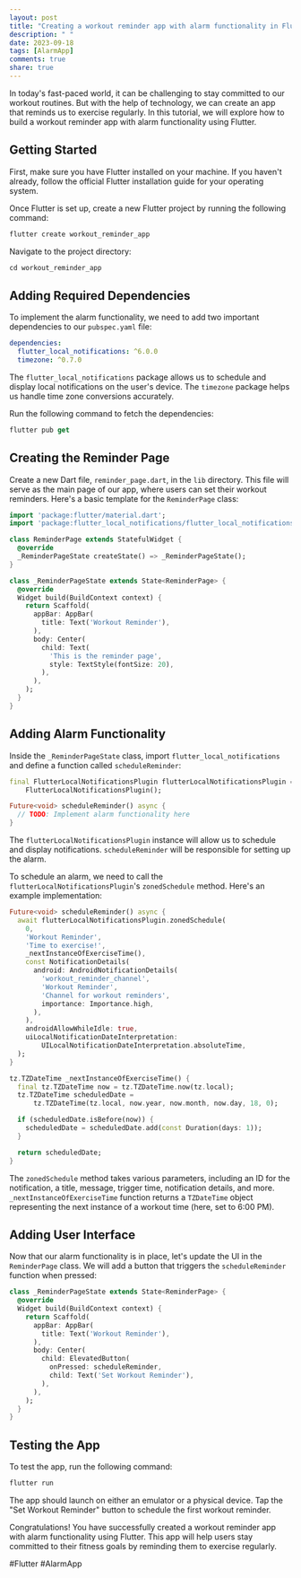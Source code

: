 ```yaml
---
layout: post
title: "Creating a workout reminder app with alarm functionality in Flutter"
description: " "
date: 2023-09-18
tags: [AlarmApp]
comments: true
share: true
---
```


In today's fast-paced world, it can be challenging to stay committed to our workout routines. But with the help of technology, we can create an app that reminds us to exercise regularly. In this tutorial, we will explore how to build a workout reminder app with alarm functionality using Flutter.

## Getting Started

First, make sure you have Flutter installed on your machine. If you haven't already, follow the official Flutter installation guide for your operating system.

Once Flutter is set up, create a new Flutter project by running the following command:

```dart
flutter create workout_reminder_app
```

Navigate to the project directory:

```dart
cd workout_reminder_app
```

## Adding Required Dependencies

To implement the alarm functionality, we need to add two important dependencies to our `pubspec.yaml` file:

```yaml
dependencies:
  flutter_local_notifications: ^6.0.0
  timezone: ^0.7.0
```

The `flutter_local_notifications` package allows us to schedule and display local notifications on the user's device. The `timezone` package helps us handle time zone conversions accurately.

Run the following command to fetch the dependencies:

```dart
flutter pub get
```

## Creating the Reminder Page

Create a new Dart file, `reminder_page.dart`, in the `lib` directory. This file will serve as the main page of our app, where users can set their workout reminders. Here's a basic template for the `ReminderPage` class:

```dart
import 'package:flutter/material.dart';
import 'package:flutter_local_notifications/flutter_local_notifications.dart';

class ReminderPage extends StatefulWidget {
  @override
  _ReminderPageState createState() => _ReminderPageState();
}

class _ReminderPageState extends State<ReminderPage> {
  @override
  Widget build(BuildContext context) {
    return Scaffold(
      appBar: AppBar(
        title: Text('Workout Reminder'),
      ),
      body: Center(
        child: Text(
          'This is the reminder page',
          style: TextStyle(fontSize: 20),
        ),
      ),
    );
  }
}
```

## Adding Alarm Functionality

Inside the `_ReminderPageState` class, import `flutter_local_notifications` and define a function called `scheduleReminder`:

```dart
final FlutterLocalNotificationsPlugin flutterLocalNotificationsPlugin =
    FlutterLocalNotificationsPlugin();

Future<void> scheduleReminder() async {
  // TODO: Implement alarm functionality here
}
```

The `flutterLocalNotificationsPlugin` instance will allow us to schedule and display notifications. `scheduleReminder` will be responsible for setting up the alarm.

To schedule an alarm, we need to call the `flutterLocalNotificationsPlugin`'s `zonedSchedule` method. Here's an example implementation:

```dart
Future<void> scheduleReminder() async {
  await flutterLocalNotificationsPlugin.zonedSchedule(
    0,
    'Workout Reminder',
    'Time to exercise!',
    _nextInstanceOfExerciseTime(),
    const NotificationDetails(
      android: AndroidNotificationDetails(
        'workout_reminder_channel',
        'Workout Reminder',
        'Channel for workout reminders',
        importance: Importance.high,
      ),
    ),
    androidAllowWhileIdle: true,
    uiLocalNotificationDateInterpretation:
        UILocalNotificationDateInterpretation.absoluteTime,
  );
}

tz.TZDateTime _nextInstanceOfExerciseTime() {
  final tz.TZDateTime now = tz.TZDateTime.now(tz.local);
  tz.TZDateTime scheduledDate =
      tz.TZDateTime(tz.local, now.year, now.month, now.day, 18, 0);

  if (scheduledDate.isBefore(now)) {
    scheduledDate = scheduledDate.add(const Duration(days: 1));
  }

  return scheduledDate;
}
```

The `zonedSchedule` method takes various parameters, including an ID for the notification, a title, message, trigger time, notification details, and more. `_nextInstanceOfExerciseTime` function returns a `TZDateTime` object representing the next instance of a workout time (here, set to 6:00 PM).

## Adding User Interface

Now that our alarm functionality is in place, let's update the UI in the `ReminderPage` class. We will add a button that triggers the `scheduleReminder` function when pressed:

```dart
class _ReminderPageState extends State<ReminderPage> {
  @override
  Widget build(BuildContext context) {
    return Scaffold(
      appBar: AppBar(
        title: Text('Workout Reminder'),
      ),
      body: Center(
        child: ElevatedButton(
          onPressed: scheduleReminder,
          child: Text('Set Workout Reminder'),
        ),
      ),
    );
  }
}
```

## Testing the App

To test the app, run the following command:

```dart
flutter run
```

The app should launch on either an emulator or a physical device. Tap the "Set Workout Reminder" button to schedule the first workout reminder.

Congratulations! You have successfully created a workout reminder app with alarm functionality using Flutter. This app will help users stay committed to their fitness goals by reminding them to exercise regularly.

#Flutter #AlarmApp